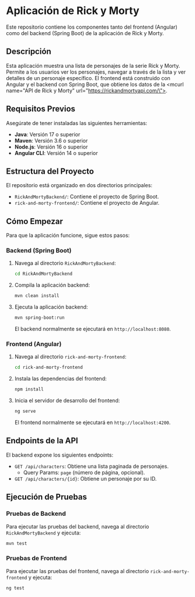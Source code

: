 # Aplicación de Rick y Morty

Este repositorio contiene los componentes tanto del frontend (Angular) como del backend (Spring Boot) de la aplicación de Rick y Morty.

## Descripción

Esta aplicación muestra una lista de personajes de la serie Rick y Morty. Permite a los usuarios ver los personajes, navegar a través de la lista y ver detalles de un personaje específico. El frontend está construido con Angular y el backend con Spring Boot, que obtiene los datos de la <mcurl name=\"API de Rick y Morty\" url=\"https://rickandmortyapi.com/\"></mcurl>.

## Requisitos Previos

Asegúrate de tener instaladas las siguientes herramientas:

*   **Java**: Versión 17 o superior
*   **Maven**: Versión 3.6 o superior
*   **Node.js**: Versión 16 o superior
*   **Angular CLI**: Versión 14 o superior

## Estructura del Proyecto

El repositorio está organizado en dos directorios principales:

*   `RickAndMortyBackend/`: Contiene el proyecto de Spring Boot.
*   `rick-and-morty-frontend/`: Contiene el proyecto de Angular.

## Cómo Empezar

Para que la aplicación funcione, sigue estos pasos:

### Backend (Spring Boot)

1.  Navega al directorio `RickAndMortyBackend`:
    ```bash
    cd RickAndMortyBackend
    ```
2.  Compila la aplicación backend:
    ```bash
    mvn clean install
    ```
3.  Ejecuta la aplicación backend:
    ```bash
    mvn spring-boot:run
    ```
    El backend normalmente se ejecutará en `http://localhost:8080`.

### Frontend (Angular)

1.  Navega al directorio `rick-and-morty-frontend`:
    ```bash
    cd rick-and-morty-frontend
    ```
2.  Instala las dependencias del frontend:
    ```bash
    npm install
    ```
3.  Inicia el servidor de desarrollo del frontend:
    ```bash
    ng serve
    ```
    El frontend normalmente se ejecutará en `http://localhost:4200`.

## Endpoints de la API

El backend expone los siguientes endpoints:

*   `GET /api/characters`: Obtiene una lista paginada de personajes.
    *   Query Params: `page` (número de página, opcional).
*   `GET /api/characters/{id}`: Obtiene un personaje por su ID.

## Ejecución de Pruebas

### Pruebas de Backend

Para ejecutar las pruebas del backend, navega al directorio `RickAndMortyBackend` y ejecuta:

```bash
mvn test
```

### Pruebas de Frontend

Para ejecutar las pruebas del frontend, navega al directorio `rick-and-morty-frontend` y ejecuta:

```bash
ng test
```
